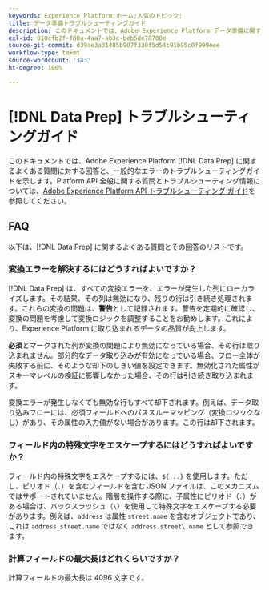```yaml
---
keywords: Experience Platform;ホーム;人気のトピック;
title: データ準備トラブルシューティングガイド
description: このドキュメントでは、Adobe Experience Platform データ準備に関するよくある質問に対する回答を示します。
exl-id: 810cfb2f-f80a-4aa7-ab3c-beb5de78708e
source-git-commit: d39ae3a31405b907f330f5d54c91b95c0f999eee
workflow-type: tm+mt
source-wordcount: '343'
ht-degree: 100%

---
```


# [!DNL Data Prep] トラブルシューティングガイド

このドキュメントでは、Adobe Experience Platform [!DNL Data Prep] に関するよくある質問に対する回答と、一般的なエラーのトラブルシューティングガイドを示します。Platform API 全般に関する質問とトラブルシューティング情報については、[Adobe Experience Platform API トラブルシューティング ガイド](../landing/troubleshooting.md)を参照してください。

## FAQ

以下は、[!DNL Data Prep] に関するよくある質問とその回答のリストです。

### 変換エラーを解決するにはどうすればよいですか？

[!DNL Data Prep] は、すべての変換エラーを、エラーが発生した列にローカライズします。その結果、その列は無効になり、残りの行は引き続き処理されます。これらの変換の問題は、**警告**&#x200B;として記録されます。警告を定期的に確認し、変換の問題を考慮して変換ロジックを調整することをお勧めします。これにより、Experience Platform に取り込まれるデータの品質が向上します。

**必須**&#x200B;とマークされた列が変換の問題により無効になっている場合、その行は取り込まれません。部分的なデータ取り込みが有効になっている場合、フロー全体が失敗する前に、そのような却下のしきい値を設定できます。無効化された属性がスキーマレベルの検証に影響しなかった場合、その行は引き続き取り込まれます。

変換エラーが発生しなくても無効な行もすべて却下されます。例えば、データ取り込みフローには、必須フィールドへのパススルーマッピング（変換ロジックなし）があり、その属性の入力値がない場合があります。この行は却下されます。

### フィールド内の特殊文字をエスケープするにはどうすればよいですか？

フィールド内の特殊文字をエスケープするには、`${...}` を使用します。ただし、ピリオド（`.`）を含むフィールドを含む JSON ファイルは、このメカニズムではサポートされていません。階層を操作する際に、子属性にピリオド（`.`）がある場合は、バックスラッシュ（`\`）を使用して特殊文字をエスケープする必要があります。例えば、`address` は属性 `street.name` を含むオブジェクトであり、これは `address.street.name` ではなく `address.street\.name` として参照できます。

### 計算フィールドの最大長はどれくらいですか？

計算フィールドの最大長は 4096 文字です。